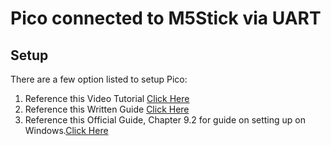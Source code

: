 # Pico connected to M5Stick via UART

## Setup
There are a few option listed to setup Pico:
1. Reference this Video Tutorial [Click Here](https://www.youtube.com/watch?v=B5rQSoOmR5w) 
2. Reference this Written Guide [Click Here](https://www.digikey.sg/en/maker/projects/raspberry-pi-pico-and-rp2040-cc-part-1-blink-and-vs-code/7102fb8bca95452e9df6150f39ae8422)
3. Reference this Official Guide, Chapter 9.2 for guide on setting up on Windows.[Click Here](https://datasheets.raspberrypi.com/pico/getting-started-with-pico.pdf) 
